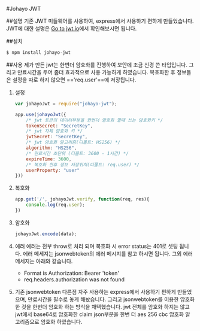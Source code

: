 #Johayo JWT

##설명
 기존 JWT 미들웨어를 사용하여, express에서 사용하기 편하게 만들었습니다.
JWT에 대한 설명은 <a href='http://jwt.io' target='_black'>Go to jwt.io</a>에서 확인해보시면 됩니다. 

##설치
```javascript
$ npm install johayo-jwt
```

##사용
제가 만든 jwt는 한번더 암호화를 진행하여 보안에 조금 신경 쓴 타입입니다. 그리고 만료시간을 두어 좀더 효과적으로 사용 가능하게 하였습니다. 복호화한 후 정보들은 설정을 따로 하지 않으면 =='req.user'==에 저장됩니다.

1. 설정
	```javascript
    var johayoJwt = require("johayo-jwt");

    app.use(johayoJwt({
        /* jwt 토큰의 데이터부분을 한번더 암호화 할때 쓰는 암호화키 */
        tokenSecret: "SecretKey",
        /* jwt 자체 암호화 키 */
        jwtSecret: "SecretKey",
        /* jwt 암호화 알고리즘(디폴트: HS256) */
        algorithm: "HS256",
        /* 만료시간 초단위 (디폴트: 3600 - 1시간) */
        expireTime: 3600,
        /* 복호화 한후 정보 저장위치(디폴트: req.user) */
        userProperty: "user"
    }))
	```
	
2. 복호화
	```javascript
    app.get('/', johayoJwt.verify, function(req, res){
    	console.log(req.user);
    })
	 ```
	 
3. 암호화
	```javascript
    johayoJwt.encode(data);
	```
	
4. 에러
	에러는 전부 throw로 처리 되며 복호화 시 error status는 401로 셋팅 됩니다. 에러 메세지는 jsonwebtoken의 에러 메시지를 참고 하시면 됩니다. 그외 에러메세지는 아래와 같습니다.
	- Format is Authorization: Bearer 'token'
	- req.headers.authorization was not found

5. 기존 jsonwebtoken 다른점
	자주 사용하는 express에서 사용하기 편하게 만들었으며, 만료시간을 필수로 놓게 해놨습니다. 그리고 jsonwebtoken를 이용한 암호화 한 것을 한번더 암호화 하는 방식을 채택했습니다. jwt 전체를 암호화 하지는 않고 jwt에서 base64로 암호화한 claim json부분을 한번 더 aes 256 cbc 암호화 알고리즘으로 암호화 하였습니다.

